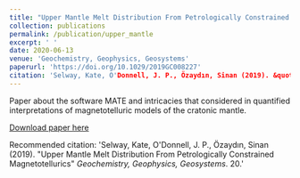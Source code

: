 ```yaml
---
title: "Upper Mantle Melt Distribution From Petrologically Constrained Magnetotellurics"
collection: publications
permalink: /publication/upper_mantle
excerpt: ' '
date: 2020-06-13
venue: 'Geochemistry, Geophysics, Geosystems'
paperurl: 'https://doi.org/10.1029/2019GC008227'
citation: 'Selway, Kate, O'Donnell, J. P., Özaydın, Sinan (2019). &quot;Upper Mantle Melt Distribution From Petrologically Constrained Magnetotellurics.&quot; <i>Geochemistry, Geophysics, Geosystems</i>. 20.'
---
```

Paper about the software MATE and intricacies that considered in quantified interpretations of magnetotelluric models of the cratonic mantle.

[Download paper here](https://doi.org/10.1029/2019GC008227)

Recommended citation: 'Selway, Kate, O'Donnell, J. P., Özaydın, Sinan (2019). &quot;Upper Mantle Melt Distribution From Petrologically Constrained Magnetotellurics&quot; <i>Geochemistry, Geophysics, Geosystems</i>. 20.'
